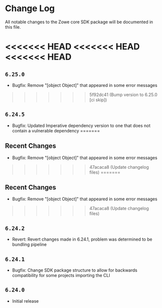 # Change Log

All notable changes to the Zowe core SDK package will be documented in this file.

<<<<<<< HEAD
<<<<<<< HEAD
<<<<<<< HEAD
=======
## `6.25.0`

- Bugfix: Remove "[object Object]" that appeared in some error messages

>>>>>>> 5f92dc41 (Bump version to 6.25.0 [ci skip])
## `6.24.5`

- Bugfix: Updated Imperative dependency version to one that does not contain a vulnerable dependency
=======
## Recent Changes

- Bugfix: Remove "[object Object]" that appeared in some error messages
>>>>>>> 47acaca8 (Update changelog files)
=======
## Recent Changes

- Bugfix: Remove "[object Object]" that appeared in some error messages
>>>>>>> 47acaca8 (Update changelog files)

## `6.24.2`

- Revert: Revert changes made in 6.24.1, problem was determined to be bundling pipeline

## `6.24.1`

- Bugfix: Change SDK package structure to allow for backwards compatibility for some projects importing the CLI

## `6.24.0`

- Initial release
